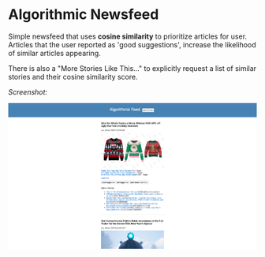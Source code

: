 # Algorithmic Newsfeed

Simple newsfeed that uses **cosine similarity** to prioritize articles for user. Articles that the user reported as 'good suggestions', increase the likelihood of similar articles appearing.

There is also a "More Stories Like This..." to explicitly request a list of similar stories and their cosine similarity score.

*Screenshot:*

![Screenshot](screenshot.png)